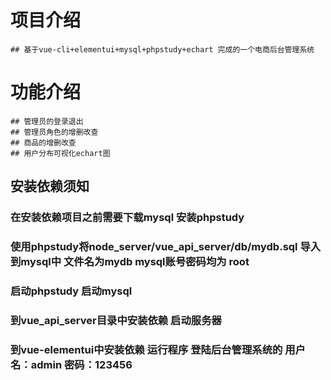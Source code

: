 # 项目介绍
    ## 基于vue-cli+elementui+mysql+phpstudy+echart 完成的一个电商后台管理系统

# 功能介绍
    ## 管理员的登录退出
    ## 管理员角色的增删改查
    ## 商品的增删改查
    ## 用户分布可视化echart图


## 安装依赖须知
  ### 在安装依赖项目之前需要下载mysql  安装phpstudy
  ### 使用phpstudy将node_server/vue_api_server/db/mydb.sql 导入到mysql中 文件名为mydb  mysql账号密码均为 root
  ### 启动phpstudy 启动mysql
  ### 到vue_api_server目录中安装依赖 启动服务器
  ### 到vue-elementui中安装依赖 运行程序  登陆后台管理系统的 用户名：admin  密码：123456
